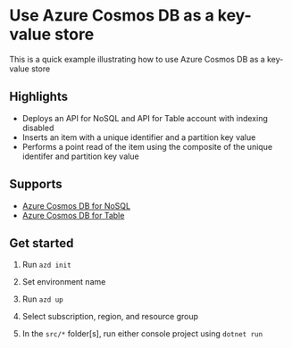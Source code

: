 # Use Azure Cosmos DB as a key-value store

This is a quick example illustrating how to use Azure Cosmos DB as a key-value store

## Highlights

- Deploys an API for NoSQL and API for Table account with indexing disabled
- Inserts an item with a unique identifier and a partition key value
- Performs a point read of the item using the composite of the unique identifer and partition key value

## Supports

- [Azure Cosmos DB for NoSQL](https://learn.microsoft.com/azure/cosmos-db/nosql)
- [Azure Cosmos DB for Table](https://learn.microsoft.com/azure/cosmos-db/table)

## Get started

1. Run `azd init`

1. Set environment name

1. Run `azd up`

1. Select subscription, region, and resource group

1. In the `src/*` folder\[s\], run either console project using `dotnet run`
